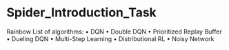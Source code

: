 # Spider_Introduction_Task
Rainbow
List of algorithms:
• DQN
• Double DQN
• Prioritized Replay Buffer
• Dueling DQN
• Multi-Step Learning
• Distributional RL
• Noisy Network
